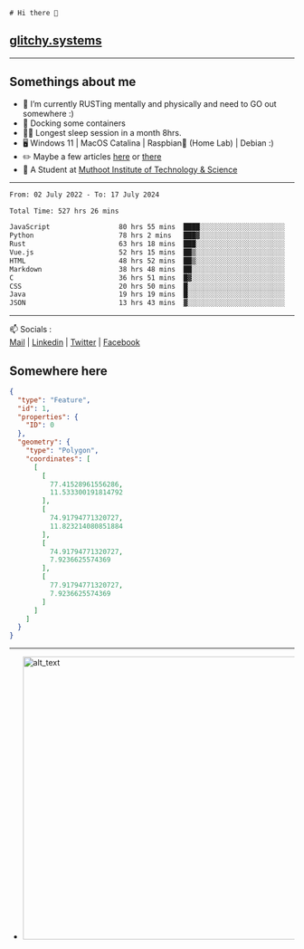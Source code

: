 ```
# Hi there 👋
```
## [glitchy.systems](https://glitchy.systems)
---

## Somethings about me



- 🌱 I’m currently RUSTing mentally and physically and need to GO out somewhere :)
- 🐋 Docking some containers
- 😶‍🌫️ Longest sleep session in a month 8hrs.
- 🖥️ Windows 11 | MacOS Catalina | Raspbian🥧 (Home Lab) | Debian :)
- ✏️ Maybe a few articles [here](https://medium.com/@advaithnarayanan8) or [there](https://medium.com/@advaithnarayanan8)
- 📑 A Student at [Muthoot Institute of Technology & Science](https://mgmits.ac.in/)



---

<!--START_SECTION:waka-->

```txt
From: 02 July 2022 - To: 17 July 2024

Total Time: 527 hrs 26 mins

JavaScript                 80 hrs 55 mins  ████░░░░░░░░░░░░░░░░░░░░░   15.34 %
Python                     78 hrs 2 mins   ███▓░░░░░░░░░░░░░░░░░░░░░   14.80 %
Rust                       63 hrs 18 mins  ███░░░░░░░░░░░░░░░░░░░░░░   12.00 %
Vue.js                     52 hrs 15 mins  ██▒░░░░░░░░░░░░░░░░░░░░░░   09.91 %
HTML                       48 hrs 52 mins  ██▒░░░░░░░░░░░░░░░░░░░░░░   09.27 %
Markdown                   38 hrs 48 mins  ██░░░░░░░░░░░░░░░░░░░░░░░   07.36 %
C                          36 hrs 51 mins  █▓░░░░░░░░░░░░░░░░░░░░░░░   06.99 %
CSS                        20 hrs 50 mins  █░░░░░░░░░░░░░░░░░░░░░░░░   03.95 %
Java                       19 hrs 19 mins  █░░░░░░░░░░░░░░░░░░░░░░░░   03.66 %
JSON                       13 hrs 43 mins  ▓░░░░░░░░░░░░░░░░░░░░░░░░   02.60 %
```

<!--END_SECTION:waka-->

---

📫 Socials :<br>
[Mail](mailto:advaith@glitchy.systems) | [Linkedin](https://www.linkedin.com/in/advaith-narayanan-a72152214/) | [Twitter](https://twitter.com/advaithnarayan) | [Facebook](https://screenmessage.com/qinq)

## Somewhere here

```geojson
{
  "type": "Feature",
  "id": 1,
  "properties": {
    "ID": 0
  },
  "geometry": {
    "type": "Polygon",
    "coordinates": [
      [
        [
          77.41528961556286,
          11.533300191814792
        ],
        [
          74.91794771320727,
          11.823214080851884
        ],
        [
          74.91794771320727,
          7.9236625574369
        ],
        [
          77.91794771320727,
          7.9236625574369
        ]
      ]
    ]
  }
}
```


--- 
- [<img alt="alt_text" width="500px" src="https://valid.x86.fr/cache/banner/xv24bv-6.png" />](https://valid.x86.fr/xv24bv)



